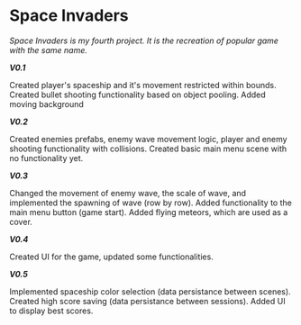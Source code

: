 # Space Invaders

_Space Invaders is my fourth project. It is the recreation of popular game with the same name._

***V0.1***

Created player's spaceship and it's movement restricted within bounds. Created bullet shooting functionality based on object pooling.
Added moving background

***V0.2***

Created enemies prefabs, enemy wave movement logic, player and enemy shooting functionality with collisions. Created basic main menu scene with no functionality yet.

***V0.3***

Changed the movement of enemy wave, the scale of wave, and implemented the spawning of wave (row by row). Added functionality to the main menu button (game start). Added flying meteors, which are used as a cover.

***V0.4***

Created UI for the game, updated some functionalities.

***V0.5***

Implemented spaceship color selection (data persistance between scenes). Created high score saving (data persistance between sessions). Added UI to display best scores.
